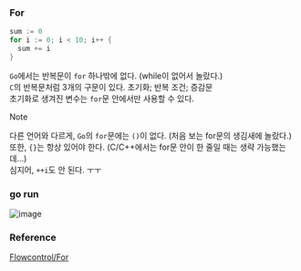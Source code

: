 ### For
```go
sum := 0
for i := 0; i < 10; i++ {
  sum += i
}
```
`Go`에서는 반복문이 `for` 하나밖에 없다. (while이 없어서 놀랐다.)<br>
`C`의 반복문처럼 3개의 구문이 있다. 초기화; 반복 조건; 증감문 <br>
초기화로 생겨진 변수는 `for`문 안에서만 사용할 수 있다.<br>
> [!Note]
> 다른 언어와 다르게, `Go`의 `for`문에는 `()`이 없다. (처음 보는 for문의 생김새에 놀랐다.) <br>
> 또한, `{}`는 항상 있어야 한다. (C/C++에서는 for문 안이 한 줄일 때는 생략 가능했는데...)<br>
> 심지어, `++i`도 안 된다. ㅜㅜ<br>

### go run
![image](https://github.com/user-attachments/assets/f9b5cb6a-fa73-4cca-98ee-9b9e78337584)

### Reference
[Flowcontrol/For](https://go.dev/tour/flowcontrol/1)<br>
